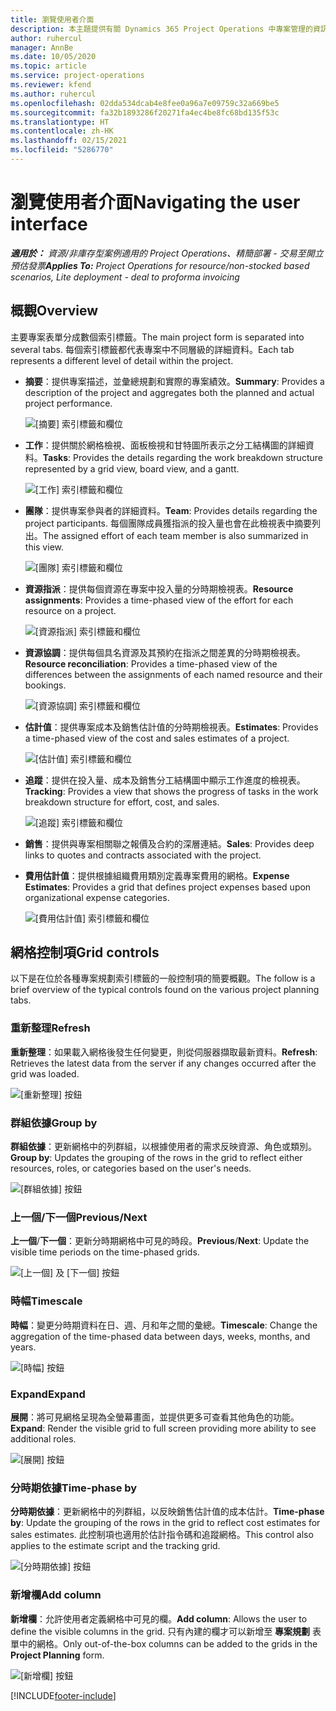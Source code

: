 ```yaml
---
title: 瀏覽使用者介面
description: 本主題提供有關 Dynamics 365 Project Operations 中專案管理的資訊。
author: ruhercul
manager: AnnBe
ms.date: 10/05/2020
ms.topic: article
ms.service: project-operations
ms.reviewer: kfend
ms.author: ruhercul
ms.openlocfilehash: 02dda534dcab4e8fee0a96a7e09759c32a669be5
ms.sourcegitcommit: fa32b1893286f20271fa4ec4be8fc68bd135f53c
ms.translationtype: HT
ms.contentlocale: zh-HK
ms.lasthandoff: 02/15/2021
ms.locfileid: "5286770"
---
```

# <a name="navigating-the-user-interface"></a><span data-ttu-id="23a3f-103">瀏覽使用者介面</span><span class="sxs-lookup"><span data-stu-id="23a3f-103">Navigating the user interface</span></span>

<span data-ttu-id="23a3f-104">_**適用於：** 資源/非庫存型案例適用的 Project Operations、精簡部署 - 交易至開立預估發票_</span><span class="sxs-lookup"><span data-stu-id="23a3f-104">_**Applies To:** Project Operations for resource/non-stocked based scenarios, Lite deployment - deal to proforma invoicing_</span></span>

## <a name="overview"></a><span data-ttu-id="23a3f-105">概觀</span><span class="sxs-lookup"><span data-stu-id="23a3f-105">Overview</span></span>

<span data-ttu-id="23a3f-106">主要專案表單分成數個索引標籤。</span><span class="sxs-lookup"><span data-stu-id="23a3f-106">The main project form is separated into several tabs.</span></span> <span data-ttu-id="23a3f-107">每個索引標籤都代表專案中不同層級的詳細資料。</span><span class="sxs-lookup"><span data-stu-id="23a3f-107">Each tab represents a different level of detail within the project.</span></span>

- <span data-ttu-id="23a3f-108">**摘要**：提供專案描述，並彙總規劃和實際的專案績效。</span><span class="sxs-lookup"><span data-stu-id="23a3f-108">**Summary**: Provides a description of the project and aggregates both the planned and actual project performance.</span></span>

    ![[摘要] 索引標籤和欄位](media/navigation7.png)

- <span data-ttu-id="23a3f-110">**工作**：提供關於網格檢視、面板檢視和甘特圖所表示之分工結構圖的詳細資料。</span><span class="sxs-lookup"><span data-stu-id="23a3f-110">**Tasks**: Provides the details regarding the work breakdown structure represented by a grid view, board view, and a gantt.</span></span>

    ![[工作] 索引標籤和欄位](media/navigation8.png)

- <span data-ttu-id="23a3f-112">**團隊**：提供專案參與者的詳細資料。</span><span class="sxs-lookup"><span data-stu-id="23a3f-112">**Team**: Provides details regarding the project participants.</span></span> <span data-ttu-id="23a3f-113">每個團隊成員獲指派的投入量也會在此檢視表中摘要列出。</span><span class="sxs-lookup"><span data-stu-id="23a3f-113">The assigned effort of each team member is also summarized in this view.</span></span>

    ![[團隊] 索引標籤和欄位](media/navigation9.png)

- <span data-ttu-id="23a3f-115">**資源指派**：提供每個資源在專案中投入量的分時期檢視表。</span><span class="sxs-lookup"><span data-stu-id="23a3f-115">**Resource assignments**: Provides a time-phased view of the effort for each resource on a project.</span></span>

    ![[資源指派] 索引標籤和欄位](media/navigation10.png)

- <span data-ttu-id="23a3f-117">**資源協調**：提供每個具名資源及其預約在指派之間差異的分時期檢視表。</span><span class="sxs-lookup"><span data-stu-id="23a3f-117">**Resource reconciliation**: Provides a time-phased view of the differences between the assignments of each named resource and their bookings.</span></span>

    ![[資源協調] 索引標籤和欄位](media/navigation11.png)

- <span data-ttu-id="23a3f-119">**估計值**：提供專案成本及銷售估計值的分時期檢視表。</span><span class="sxs-lookup"><span data-stu-id="23a3f-119">**Estimates**: Provides a time-phased view of the cost and sales estimates of a project.</span></span>

    ![[估計值] 索引標籤和欄位](media/navigation12.png)

- <span data-ttu-id="23a3f-121">**追蹤**：提供在投入量、成本及銷售分工結構圖中顯示工作進度的檢視表。</span><span class="sxs-lookup"><span data-stu-id="23a3f-121">**Tracking**: Provides a view that shows the progress of tasks in the work breakdown structure for effort, cost, and sales.</span></span>

    ![[追蹤] 索引標籤和欄位](media/navigation13.png)

- <span data-ttu-id="23a3f-123">**銷售**：提供與專案相關聯之報價及合約的深層連結。</span><span class="sxs-lookup"><span data-stu-id="23a3f-123">**Sales**: Provides deep links to quotes and contracts associated with the project.</span></span>

- <span data-ttu-id="23a3f-124">**費用估計值**：提供根據組織費用類別定義專案費用的網格。</span><span class="sxs-lookup"><span data-stu-id="23a3f-124">**Expense Estimates**: Provides a grid that defines project expenses based upon organizational expense categories.</span></span>

    ![[費用估計值] 索引標籤和欄位](media/navigation14.png)

## <a name="grid-controls"></a><span data-ttu-id="23a3f-126">網格控制項</span><span class="sxs-lookup"><span data-stu-id="23a3f-126">Grid controls</span></span>

<span data-ttu-id="23a3f-127">以下是在位於各種專案規劃索引標籤的一般控制項的簡要概觀。</span><span class="sxs-lookup"><span data-stu-id="23a3f-127">The follow is a brief overview of the typical controls found on the various project planning tabs.</span></span>

### <a name="refresh"></a><span data-ttu-id="23a3f-128">重新整理​</span><span class="sxs-lookup"><span data-stu-id="23a3f-128">Refresh</span></span>

<span data-ttu-id="23a3f-129">**重新整理**：如果載入網格後發生任何變更，則從伺服器擷取最新資料。</span><span class="sxs-lookup"><span data-stu-id="23a3f-129">**Refresh**: Retrieves the latest data from the server if any changes occurred after the grid was loaded.</span></span>

![[重新整理] 按鈕](media/navigation7.png)

### <a name="group-by"></a><span data-ttu-id="23a3f-131">群組依據</span><span class="sxs-lookup"><span data-stu-id="23a3f-131">Group by</span></span>

<span data-ttu-id="23a3f-132">**群組依據**：更新網格中的列群組，以根據使用者的需求反映資源、角色或類別。</span><span class="sxs-lookup"><span data-stu-id="23a3f-132">**Group by**: Updates the grouping of the rows in the grid to reflect either resources, roles, or categories based on the user's needs.</span></span>

![[群組依據] 按鈕](media/navigation6.png)

### <a name="previousnext"></a><span data-ttu-id="23a3f-134">上一個/下一個</span><span class="sxs-lookup"><span data-stu-id="23a3f-134">Previous/Next</span></span>

<span data-ttu-id="23a3f-135">**上一個**/**下一個**：更新分時期網格中可見的時段。</span><span class="sxs-lookup"><span data-stu-id="23a3f-135">**Previous**/**Next**: Update the visible time periods on the time-phased grids.</span></span>

![[上一個] 及 [下一個] 按鈕](media/navigation2.png)

### <a name="timescale"></a><span data-ttu-id="23a3f-137">時幅</span><span class="sxs-lookup"><span data-stu-id="23a3f-137">Timescale</span></span>

<span data-ttu-id="23a3f-138">**時幅**：變更分時期資料在日、週、月和年之間的彙總。</span><span class="sxs-lookup"><span data-stu-id="23a3f-138">**Timescale**: Change the aggregation of the time-phased data between days, weeks, months, and years.</span></span>

![[時幅] 按鈕](media/navigation3.png)

### <a name="expand"></a><span data-ttu-id="23a3f-140">Expand</span><span class="sxs-lookup"><span data-stu-id="23a3f-140">Expand</span></span>

<span data-ttu-id="23a3f-141">**展開**：將可見網格呈現為全螢幕畫面，並提供更多可查看其他角色的功能。</span><span class="sxs-lookup"><span data-stu-id="23a3f-141">**Expand**: Render the visible grid to full screen providing more ability to see additional roles.</span></span>

![[展開] 按鈕](media/navigation4.png)

### <a name="time-phase-by"></a><span data-ttu-id="23a3f-143">分時期依據</span><span class="sxs-lookup"><span data-stu-id="23a3f-143">Time-phase by</span></span>

<span data-ttu-id="23a3f-144">**分時期依據**：更新網格中的列群組，以反映銷售估計值的成本估計。</span><span class="sxs-lookup"><span data-stu-id="23a3f-144">**Time-phase by**: Update the grouping of the rows in the grid to reflect cost estimates for sales estimates.</span></span> <span data-ttu-id="23a3f-145">此控制項也適用於估計指令碼和追蹤網格。</span><span class="sxs-lookup"><span data-stu-id="23a3f-145">This control also applies to the estimate script and the tracking grid.</span></span>

![[分時期依據] 按鈕](media/navigation0.png)

### <a name="add-column"></a><span data-ttu-id="23a3f-147">新增欄</span><span class="sxs-lookup"><span data-stu-id="23a3f-147">Add column</span></span>

<span data-ttu-id="23a3f-148">**新增欄**：允許使用者定義網格中可見的欄。</span><span class="sxs-lookup"><span data-stu-id="23a3f-148">**Add column**: Allows the user to define the visible columns in the grid.</span></span> <span data-ttu-id="23a3f-149">只有內建的欄才可以新增至 **專案規劃** 表單中的網格。</span><span class="sxs-lookup"><span data-stu-id="23a3f-149">Only out-of-the-box columns can be added to the grids in the **Project Planning** form.</span></span>

![[新增欄] 按鈕](media/navigation5.png)


[!INCLUDE[footer-include](../includes/footer-banner.md)]